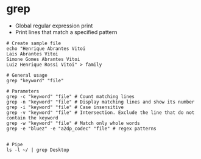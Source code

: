 # grep

- Global regular expression print
- Print lines that match a specified pattern

```shell
# Create sample file
echo "Henrique Abrantes Vitoi
Lais Abrantes Vitoi
Simone Gomes Abrantes Vitoi
Luiz Henrique Rossi Vitoi" > family
```

```shell
# General usage
grep "keyword" "file"

# Parameters
grep -c "keyword" "file" # Count matching lines
grep -n "keyword" "file" # Display matching lines and show its number
grep -i "keyword" "file" # Case insensitive
grep -v "keyword" "file" # Intersection. Exclude the line that do not contain the keyword
grep -w "keyword" "file" # Match only whole words
grep -e "bluez" -e "a2dp_codec" "file" # regex patterns


# Pipe
ls -l ~/ | grep Desktop
```
